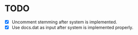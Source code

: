 # TODO

- [x] Uncomment stemming after system is implemented.
- [x] Use docs.dat as input after system is implemented properly.
